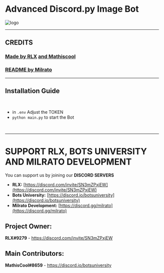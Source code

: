 # Advanced Discord.py Image Bot 
![logo](https://media.discordapp.net/attachments/860187385206800384/926441544683237386/unknown.png)

***
## CREDITS
### [**Made by RLX**](https://discord.com/invite/SN3mZPxjEW) [**and Mathiscool**](https://discord.io/botsuniversity)

### [**README by Milrato**](https://support.milrato.eu)

***

## Installation Guide

<br/>

- in `.env` Adjust the TOKEN
- `python main.py` to start the Bot
<br/>


***

# SUPPORT RLX, BOTS UNIVERSITY AND MILRATO DEVELOPMENT

You can support us by joining our **DISCORD SERVERS**
- **RLX:**
[https://discord.com/invite/SN3mZPxjEW](https://discord.com/invite/SN3mZPxjEW)
- **Bots University:**
[https://discord.io/botsuniversity](https://discord.io/botsuniversity)
- **Milrato Development:**
[https://discord.gg/milrato](https://discord.gg/milrato)

## Project Owner:
**RLX#9279** - https://discord.com/invite/SN3mZPxjEW


## Main Contributors:
**MathisCool#8659** - https://discord.io/botsuniversity
